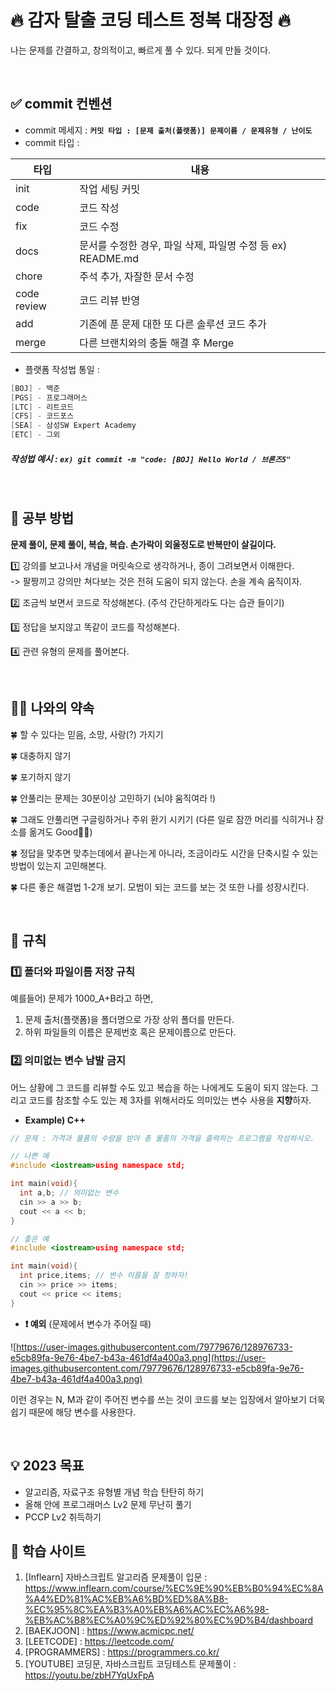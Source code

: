 # 🔥 감자 탈출 코딩 테스트 정복 대장정 🔥
나는 문제를 간결하고, 창의적이고, 빠르게 풀 수 있다. 되게 만들 것이다.

<br/>

## ✅ commit 컨벤션

- commit 메세지 : **`커밋 타입 : [문제 출처(플랫폼)] 문제이름 / 문제유형 / 난이도`**
- commit 타입 :

| 타입        | 내용                                                                             |
| ----------- | -------------------------------------------------------------------------------- |
| init        | 작업 세팅 커밋                                                                   |
| code        | 코드 작성                                                                        |
| fix         | 코드 수정                                                                       |
| docs        | 문서를 수정한 경우, 파일 삭제, 파일명 수정 등 ex) README.md                      |
| chore       | 주석 추가, 자잘한 문서 수정                                                      |
| code review | 코드 리뷰 반영                                                                   |
| add         | 기존에 푼 문제 대한 또 다른 솔루션 코드 추가                                      |
| merge       | 다른 브랜치와의 충돌 해결 후 Merge                                                |


- 플랫폼 작성법 통일 :
```java
[BOJ] - 백준
[PGS] - 프로그래머스
[LTC] - 리트코드
[CFS] - 코드포스
[SEA] - 삼성SW Expert Academy
[ETC] - 그외
```
##### 작성법 예시 : `ex) git commit -m "code: [BOJ] Hello World / 브론즈5"`

<br/>

## **📘 공부 방법**

**문제 풀이, 문제 풀이, 복습, 복습. 손가락이 외울정도로 반복만이 살길이다.**

1️⃣ 강의를 보고나서 개념을 머릿속으로 생각하거나, 종이 그려보면서 이해한다. 
<br/>
-> 팔짱끼고 강의만 쳐다보는 것은 전혀 도움이 되지 않는다. 손을 계속 움직이자.

2️⃣ 조금씩 보면서 코드로 작성해본다. (주석 간단하게라도 다는 습관 들이기)

3️⃣ 정답을 보지않고 똑같이 코드를 작성해본다.

4️⃣ 관련 유형의 문제를 풀어본다.

<br/>

## 💪🏻 나와의 약속

🍀 할 수 있다는 믿음, 소망, 사랑(?) 가지기

🍀 대충하지 않기

🍀 포기하지 않기

🍀 안풀리는 문제는 30분이상 고민하기 (뇌야 움직여라 !)

🍀 그래도 안풀리면 구글링하거나 주위 환기 시키기 (다른 일로 잠깐 머리를 식히거나 장소를 옮겨도 Good👍🏻)

🍀 정답을 맞추면 맞추는데에서 끝나는게 아니라, 조금이라도 시간을 단축시킬 수 있는 방법이 있는지 고민해본다.

🍀 다른 좋은 해결법 1-2개 보기. 모범이 되는 코드를 보는 것 또한 나를 성장시킨다.

<br/>

## **🔗 규칙**

### 1️⃣ 폴더와 파일이름 저장 규칙

예를들어) 문제가 1000_A+B라고 하면,

1. 문제 출처(플랫폼)을 폴더명으로 가장 상위 폴더를 만든다.
2. 하위 파일들의 이름은 문제번호 혹은 문제이름으로 만든다.

### 2️⃣ 의미없는 변수 남발 금지

어느 상황에 그 코드를 리뷰할 수도 있고 복습을 하는 나에게도 도움이 되지 않는다. 그리고 코드를 참조할 수도 있는 제 3자를 위해서라도 의미있는 변수 사용을 **지향**하자.

- **Example) C++**

```C++
// 문제 : 가격과 물품의 수량을 받아 총 물품의 가격을 출력하는 프로그램을 작성하시오.

// 나쁜 예
#include <iostream>using namespace std;

int main(void){
  int a,b; // 의미없는 변수
  cin >> a >> b;
  cout << a << b;
}

// 좋은 예
#include <iostream>using namespace std;

int main(void){
  int price,items; // 변수 이름을 잘 정하자!
  cin >> price >> items;
  cout << price << items;
}
```

- **❗ 예외** (문제에서 변수가 주어질 때)

![https://user-images.githubusercontent.com/79779676/128976733-e5cb89fa-9e76-4be7-b43a-461df4a400a3.png](https://user-images.githubusercontent.com/79779676/128976733-e5cb89fa-9e76-4be7-b43a-461df4a400a3.png)

이런 경우는 N, M과 같이 주어진 변수를 쓰는 것이 코드를 보는 입장에서 알아보기 더욱 쉽기 때문에 해당 변수를 사용한다.

<br/>

## 💡 **2023 목표**
- 알고리즘, 자료구조 유형별 개념 학습 탄탄히 하기
- 올해 안에 프로그래머스 Lv2 문제 무난히 풀기
- PCCP Lv2 취득하기

## 🌈 학습 사이트
1. [Inflearn] 자바스크립트 알고리즘 문제풀이 입문 : https://www.inflearn.com/course/%EC%9E%90%EB%B0%94%EC%8A%A4%ED%81%AC%EB%A6%BD%ED%8A%B8-%EC%95%8C%EA%B3%A0%EB%A6%AC%EC%A6%98-%EB%AC%B8%EC%A0%9C%ED%92%80%EC%9D%B4/dashboard
2. [BAEKJOON] : https://www.acmicpc.net/
3. [LEETCODE] : https://leetcode.com/
4. [PROGRAMMERS] : https://programmers.co.kr/
5. [YOUTUBE] 코딩문, 자바스크립트 코딩테스트 문제풀이 : https://youtu.be/zbH7YqUxFpA
